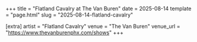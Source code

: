 +++
title = "Flatland Cavalry at The Van Buren"
date = 2025-08-14
template = "page.html"
slug = "2025-08-14-flatland-cavalry"

[extra]
artist = "Flatland Cavalry"
venue = "The Van Buren"
venue_url = "https://www.thevanburenphx.com/shows"
+++
